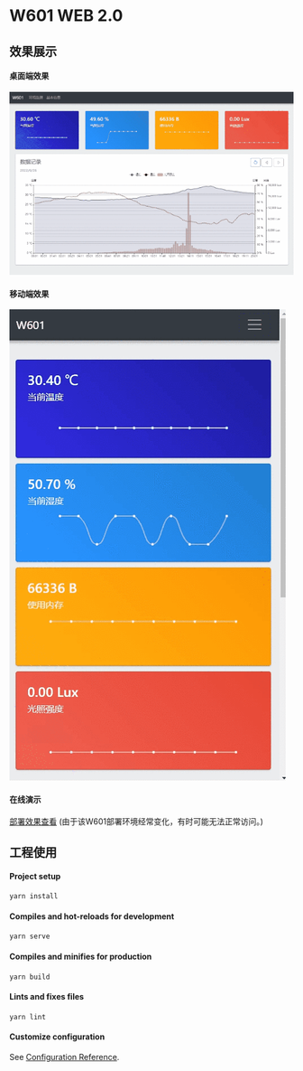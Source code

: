 # W601 WEB 2.0

## 效果展示
#### 桌面端效果
![桌面端](pics/01.gif)
#### 移动端效果
![移动端](pics/02.gif)
#### 在线演示
[部署效果查看](http://w601.wkjay.com "W601 WEB 2.0") (由于该W601部署环境经常变化，有时可能无法正常访问。)

## 工程使用

#### Project setup
```
yarn install
```

#### Compiles and hot-reloads for development
```
yarn serve
```

#### Compiles and minifies for production
```
yarn build
```

#### Lints and fixes files
```
yarn lint
```

#### Customize configuration
See [Configuration Reference](https://cli.vuejs.org/config/).
